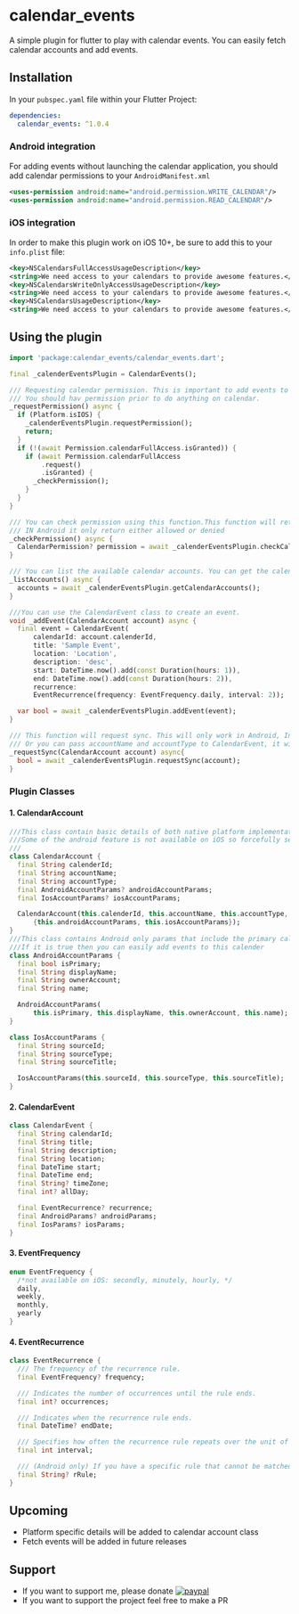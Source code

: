 # calendar_events

A simple plugin for flutter to play with calendar events. You can easily fetch calendar accounts and add events.

## Installation

In your `pubspec.yaml` file within your Flutter Project:

```yaml
dependencies:
  calendar_events: ^1.0.4
```
### Android integration

For adding events without launching the calendar application, you should add calendar permissions to your `AndroidManifest.xml`

```xml
<uses-permission android:name="android.permission.WRITE_CALENDAR"/>
<uses-permission android:name="android.permission.READ_CALENDAR"/>
```

### iOS integration

In order to make this plugin work on iOS 10+, be sure to add this to your `info.plist` file:

```xml
<key>NSCalendarsFullAccessUsageDescription</key>
<string>We need access to your calendars to provide awesome features.</string>
<key>NSCalendarsWriteOnlyAccessUsageDescription</key>
<string>We need access to your calendars to provide awesome features.</string>
<key>NSCalendarsUsageDescription</key>
<string>We need access to your calendars to provide awesome features.</string>
```

## Using the plugin
```dart
import 'package:calendar_events/calendar_events.dart';

final _calenderEventsPlugin = CalendarEvents();

/// Requesting calendar permission. This is important to add events to calendar. 
/// You should hav permission prior to do anything on calendar.
_requestPermission() async {
  if (Platform.isIOS) {
    _calenderEventsPlugin.requestPermission();
    return;
  }
  if (!(await Permission.calendarFullAccess.isGranted)) {
    if (await Permission.calendarFullAccess
        .request()
        .isGranted) {
      _checkPermission();
    }
  }
}

/// You can check permission using this function.This function will return Permission enum.
/// IN Android it only return either allowed or denied
_checkPermission() async {
  CalendarPermission? permission = await _calenderEventsPlugin.checkCalendarPermission();
}

/// You can list the available calendar accounts. You can get the calendarId, accountName and accountType from this method.
_listAccounts() async {
  accounts = await _calenderEventsPlugin.getCalendarAccounts();
}

///You can use the CalendarEvent class to create an event. 
void _addEvent(CalendarAccount account) async {
  final event = CalendarEvent(
      calendarId: account.calenderId,
      title: 'Sample Event',
      location: 'Location',
      description: 'desc',
      start: DateTime.now().add(const Duration(hours: 1)),
      end: DateTime.now().add(const Duration(hours: 2)),
      recurrence:
      EventRecurrence(frequency: EventFrequency.daily, interval: 2));

  var bool = await _calenderEventsPlugin.addEvent(event);
}

/// This function will request sync. This will only work in Android, In iOS it will blindly return true.
/// Or you can pass accountName and accountType to CalendarEvent, it will automatically requestSync without this function.
_requestSync(CalendarAccount account) async{
  bool = await _calenderEventsPlugin.requestSync(account);
}
```

### Plugin Classes

#### 1. CalendarAccount
```dart
///This class contain basic details of both native platform implementation. 
///Some of the android feature is not available on iOS so forcefully separate these into two another classes.
///
class CalendarAccount {
  final String calenderId;
  final String accountName;
  final String accountType;
  final AndroidAccountParams? androidAccountParams;
  final IosAccountParams? iosAccountParams;

  CalendarAccount(this.calenderId, this.accountName, this.accountType,
      {this.androidAccountParams, this.iosAccountParams});
}
///This class contains Android only params that include the primary calender variable.
///If it is true then you can easily add events to this calender
class AndroidAccountParams {
  final bool isPrimary;
  final String displayName;
  final String ownerAccount;
  final String name;

  AndroidAccountParams(
      this.isPrimary, this.displayName, this.ownerAccount, this.name);
}

class IosAccountParams {
  final String sourceId;
  final String sourceType;
  final String sourceTitle;

  IosAccountParams(this.sourceId, this.sourceType, this.sourceTitle);
}
```
#### 2. CalendarEvent

```dart
class CalendarEvent {
  final String calendarId;
  final String title;
  final String description;
  final String location;
  final DateTime start;
  final DateTime end;
  final String? timeZone;
  final int? allDay;

  final EventRecurrence? recurrence;
  final AndroidParams? androidParams;
  final IosParams? iosParams;
}
```
#### 3. EventFrequency

```dart
enum EventFrequency {
  /*not available on iOS: secondly, minutely, hourly, */
  daily,
  weekly,
  monthly,
  yearly
}
```
#### 4. EventRecurrence 
```dart
class EventRecurrence {
  /// The frequency of the recurrence rule.
  final EventFrequency? frequency;

  /// Indicates the number of occurrences until the rule ends.
  final int? occurrences;

  /// Indicates when the recurrence rule ends.
  final DateTime? endDate;

  /// Specifies how often the recurrence rule repeats over the unit of time indicated by its frequency.
  final int interval;

  /// (Android only) If you have a specific rule that cannot be matched with current parameters, you can specify a RRULE in RFC5545 format
  final String? rRule;
}
```

## Upcoming
- Platform specific details will be added to calendar account class
- Fetch events will be added in future releases

## Support
- If you want to support me, please donate [![paypal](https://www.paypalobjects.com/en_US/i/btn/btn_donateCC_LG.gif)](https://www.paypal.com/paypalme/godwinj)
- If you want to support the project feel free to make a PR